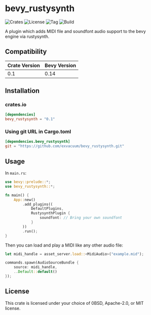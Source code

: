# bevy_rustysynth

![Crates](https://img.shields.io/crates/v/bevy_rustysynth)
![License](https://img.shields.io/badge/license-0BSD%2FMIT%2FApache-blue.svg)
![Tag](https://img.shields.io/github/v/tag/exvacuum/bevy_rustysynth)
![Build](https://img.shields.io/github/actions/workflow/status/exvacuum/bevy_rustysynth/rust.yml)

A plugin which adds MIDI file and soundfont audio support to the bevy engine via rustysynth.

## Compatibility

| Crate Version | Bevy Version |
|---            |---           |
| 0.1           | 0.14         |

## Installation

### crates.io
```toml
[dependencies]
bevy_rustysynth = "0.1"
```

### Using git URL in Cargo.toml
```toml
[dependencies.bevy_rustysynth]
git = "https://github.com/exvacuum/bevy_rustysynth.git"
```

## Usage

In `main.rs`:
```rs
use bevy::prelude::*;
use bevy_rustysynth::*;

fn main() {
    App::new()
        .add_plugins((
            DefaultPlugins,
            RustysynthPlugin {
                soundfont: // Bring your own soundfont
            }
        ))
        .run();
}
```
Then you can load and play a MIDI like any other audio file:
```rs
let midi_handle = asset_server.load::<MidiAudio>("example.mid");

commands.spawn(AudioSourceBundle {
    source: midi_handle,
    ..Default::default()
});
```

## License

This crate is licensed under your choice of 0BSD, Apache-2.0, or MIT license.


